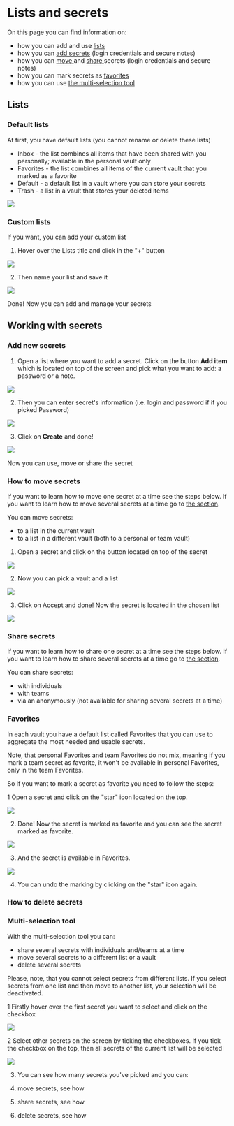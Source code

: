 # Lists and secrets

On this page you can find information on:

* how you can add and use [lists](https://github.com/caesar-team/docs/blob/master/user_docs/items.md#lists)
* how you can [add secrets](https://github.com/caesar-team/docs/blob/master/user_docs/items.md#add-new-secrets) \(login credentials and secure notes\)
* how you can [move ](https://github.com/caesar-team/docs/blob/master/user_docs/items.md#how-to-move-secrets)and [share ](https://github.com/caesar-team/docs/blob/master/user_docs/items.md#share-secrets)secrets \(login credentials and secure notes\)
* how you can mark secrets as [favorites](https://github.com/caesar-team/docs/blob/master/user_docs/items.md#favorites)
* how you can use [the multi-selection tool](https://github.com/caesar-team/docs/blob/master/user_docs/items.md#multi-selection-tool)

## Lists

### Default lists

At first, you have default lists \(you cannot rename or delete these lists\)

* Inbox - the list combines all items that have been shared with you personally; available in the personal vault only
* Favorites - the list combines all items of the current vault that you marked as a favorite
* Default - a default list in a vault where you can store your secrets
* Trash - a list in a vault that stores your deleted items 

![](../.gitbook/assets/image%20%2829%29.png)

### Custom lists

If you want, you can add your custom list

1. Hover over the Lists title and click in the "+" button

![](../.gitbook/assets/image%20%2826%29.png)

2. Then name your list and save it

![](../.gitbook/assets/image%20%2825%29.png)

Done! Now you can add and manage your secrets

## Working with secrets

### Add new secrets

1. Open a list where you want to add a secret. Click on the button **Add item** which is located on top of the screen and pick what you want to add: a password or a note.

![](../.gitbook/assets/image%20%2822%29.png)

2. Then you can enter secret's information \(i.e. login and password if if you picked Password\)

![](../.gitbook/assets/image%20%2830%29.png)

3. Click on **Create** and done! 

![](../.gitbook/assets/image%20%2840%29.png)

Now you can use, move or share the secret

### How to move secrets 

If you want to learn how to move one secret at a time see the steps below. If you want to learn how to move several secrets at a time go to [the section](https://github.com/caesar-team/docs/blob/master/user_docs/items.md#multi-selection-tool).

You can move secrets:

* to a list in the current vault
* to a list in a different vault \(both to a personal or team vault\)

1. Open a secret and click on the button located on top of the secret

![](../.gitbook/assets/image%20%2837%29.png)

2. Now you can pick a vault and a list

![](../.gitbook/assets/image%20%2839%29.png)

3. Click on Accept and done! Now the secret is located in the chosen list

![](../.gitbook/assets/image%20%2834%29.png)

### Share secrets

If you want to learn how to share one secret at a time see the steps below. If you want to learn how to share several secrets at a time go to [the section](https://github.com/caesar-team/docs/blob/master/user_docs/items.md#multi-selection-tool).

You can share secrets:

* with individuals
* with teams
* via an anonymously \(not available for sharing several secrets at a time\) 

### Favorites

In each vault you have a default list called Favorites that you can use to aggregate the most needed and usable secrets.

Note, that personal Favorites and team Favorites do not mix, meaning if you mark a team secret as favorite, it won't be available in personal Favorites, only in the team Favorites. 

So if you want to mark a secret as favorite you need to follow the steps:

1 Open a secret and click on the "star" icon located on the top.

![](../.gitbook/assets/image%20%2843%29.png)

2. Done! Now the secret is marked as favorite and you can see the secret marked as favorite.

![](../.gitbook/assets/image%20%2836%29.png)

3. And the secret is available in Favorites.

![](../.gitbook/assets/image%20%2833%29.png)

4. You can undo the marking by clicking on the "star" icon again.

### How to delete secrets

### Multi-selection tool

With the multi-selection tool you can:

* share several secrets with individuals and/teams at a time
* move several secrets to a different list or a vault 
* delete several secrets

Please, note, that you cannot select secrets from different lists. If you select secrets from one list and then move to another list, your selection will be deactivated. 

1 Firstly hover over the first secret you want to select and click on the checkbox

![](../.gitbook/assets/image%20%2841%29.png)

2 Select other secrets on the screen by ticking the checkboxes. If you tick the checkbox on the top, then all secrets of the current list will be selected

![](../.gitbook/assets/image%20%2842%29.png)

3. You can see how many secrets you've picked and you can:

1. move secrets, see how
2. share secrets, see how
3. delete secrets, see how





